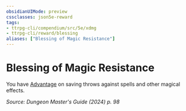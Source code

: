 ```yaml
---
obsidianUIMode: preview
cssclasses: json5e-reward
tags:
- ttrpg-cli/compendium/src/5e/xdmg
- ttrpg-cli/reward/blessing
aliases: ["Blessing of Magic Resistance"]
---
```

# Blessing of Magic Resistance

You have [Advantage](3-Compendium/rules/variant-rules/advantage-xphb.md) on saving throws against spells and other magical effects.

*Source: Dungeon Master's Guide (2024) p. 98*
